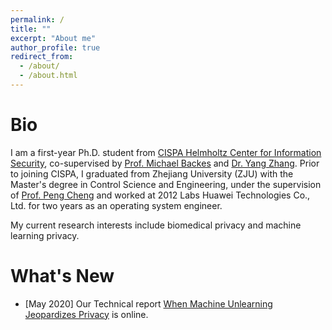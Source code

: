 ```yaml
---
permalink: /
title: ""
excerpt: "About me"
author_profile: true
redirect_from: 
  - /about/
  - /about.html
---
```


Bio
======
I am a first-year Ph.D. student from [CISPA Helmholtz Center for Information Security](http://cispa.saarland/), co-supervised by [Prof. Michael Backes](https://cispa.saarland/people/backes/) and [Dr. Yang Zhang](https://yangzhangalmo.github.io/). Prior to joining CISPA, I graduated from Zhejiang University (ZJU) with the Master's degree in Control Science and Engineering, under the supervision of [Prof. Peng Cheng](https://person.zju.edu.cn/cp) and worked at 2012 Labs Huawei Technologies Co., Ltd. for two years as an operating system engineer.

My current research interests include biomedical privacy and machine learning privacy.

What's New
======
- [May 2020] Our Technical report [When Machine Unlearning Jeopardizes Privacy](https://arxiv.org/pdf/2005.02205.pdf) is online.